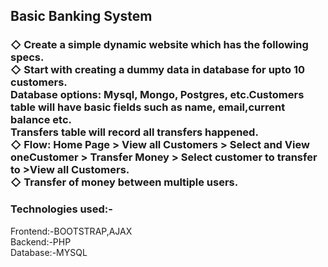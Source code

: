 <h2>Basic Banking System </h2>

<h3>
◇ Create a simple dynamic website which has the following specs. <br>
◇ Start with creating a dummy data in database for upto 10 customers.<br>
  Database options: Mysql, Mongo, Postgres, etc.Customers table will have basic fields such as name, email,current balance etc.<br>
  Transfers table will record all transfers happened.<br>
◇ Flow: Home Page > View all Customers > Select and View oneCustomer > Transfer Money > Select customer to transfer to >View all Customers.<br>
◇ Transfer of money between multiple users.<br>
</h3>

<h3>Technologies used:- </h3> 
<p>
  Frontend:-BOOTSTRAP,AJAX<br>
  Backend:-PHP <br>
  Database:-MYSQL <br>
</p>

